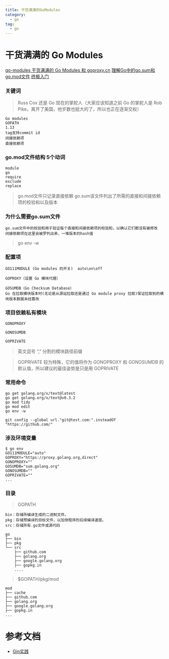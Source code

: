 ```yaml
---
title: 干货满满的GoModules
category:
  - go
tag:
  - go
---
```


# 干货满满的 Go Modules

[go-modules 干货满满的 Go Modules 和 goproxy.cn](https://www.jishuchi.com/read/gin-practice/3794#8c7ywi)
[理解Go中的go.sum和go.mod文件](https://golangbyexample.com/go-mod-sum-module/)
[终极入门](https://www.jishuchi.com/read/gin-practice/3795)

### 关键词

> Russ Cox 还是 Go 现在的掌舵人（大家应该知道之前 Go 的掌舵人是 Rob Pike，离开了美国，他岁数也挺大的了，所以也正在逐渐交权）

```
Go modules
GOPATH
1.13
tag支持commit id
间接依赖项
直接依赖项
```

### go.mod文件结构 5个动词

```
module
go
require
exclude
replace
```

> go.mod文件只记录直接依赖
> go.sum该文件列出了所需的直接和间接依赖项的校验和以及版本

### 为什么需要go.sum文件

```
go.sum文件中的校验和用于验证每个直接和间接依赖项的校验和，以确认它们都没有被修改
间接依赖项在这里会被罗列出来，一堆版本的hash值
```
> go env -w

### 配置项

```
GO111MODULE (Go modules 的开关)  auto\on\off

GOPROXY（设置 Go 模块代理）

GOSUMDB（Go Checksum Database）
Go 在拉取模块版本时(无论是从源站拉取还是通过 Go module proxy 拉取)保证拉取到的模块版本数据未经篡改
```

### 项目依赖私有模块
```
GONOPROXY

GONOSUMDB

GOPRIVATE
```

> 英文逗号 “,” 分割的模块路径前缀

> GOPRIVATE 较为特殊，它的值将作为 GONOPROXY 和 GONOSUMDB 的默认值，所以建议的最佳姿势是只是用 GOPRIVATE


### 常用命令

```
go get golang.org/x/text@latest
go get golang.org/x/text@v0.3.2
go mod tidy
go mod edit
go env -w

git config --global url."git@test.com:".insteadOf "https://github.com/"
```

### 涉及环境变量

```
$ go env
GO111MODULE="auto"
GOPROXY="https://proxy.golang.org,direct"
GONOPROXY=""
GOSUMDB="sum.golang.org"
GONOSUMDB=""
GOPRIVATE=""
...
```

### 目录

> GOPATH

```
bin：存储所编译生成的二进制文件。
pkg：存储预编译的目标文件，以加快程序的后续编译速度。
src：存储所有.go文件或源代码
```

```
go
├── bin
├── pkg
└── src
    ├── github.com
    ├── golang.org
    ├── google.golang.org
    ├── gopkg.in
    ....
```

> $GOPATH/pkg/mod

```
mod
├── cache
├── github.com
├── golang.org
├── google.golang.org
├── gopkg.in
...
```

# 参考文档

- [Gin实践](https://www.jishuchi.com/books/gin-practice)